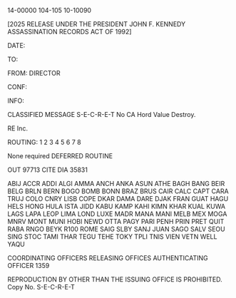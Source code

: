 14-00000
104-105 10-10090

[2025 RELEASE UNDER THE PRESIDENT JOHN F. KENNEDY ASSASSINATION RECORDS ACT OF 1992]

DATE:

TO:

FROM: DIRECTOR

CONF:

INFO:

CLASSIFIED MESSAGE
S-E-C-R-E-T
No CA Hord Value Destroy.

RE Inc.

ROUTING:
1
2
3
4
5
6
7
8

None required
DEFERRED
ROUTINE

OUT 97713
CITE DIA 35831

ABIJ ACCR ADDI ALGI AMMA ANCH ANKA ASUN
ATHE BAGH BANG BEIR BELG BRLN BERN
BOGO BOMB BONN BRAZ BRUS CAIR CALC CAPT
CARA TRUJ COLO CNRY LISB COPE DKAR DAMA
DARE DJAK FRAN GUAT HAGU HELS HONG HULA
ISTA JIDD KABU KAMP KAHI KIMN KHAR KUAL
KUWA LAGS LAPA LEOP LIMA LOND LUXE
MADR MANA MANI MELB MEX MOGA MNRV MONT
MUNI HOBI NEWD OTTA PAGY PARI PENH PRIN
PRET QUIT RABA RNGO BEYK R100 ROME SAIG
SLBY SANJ JUAN SAGO SALV SEOU SING STOC
TAMI THAR TEGU TEHE TOKY TPLI TNIS VIEN
VETN WELL YAQU

COORDINATING OFFICERS
RELEASING OFFICES
AUTHENTICATING OFFICER
1359

REPRODUCTION BY OTHER THAN THE ISSUING OFFICE IS PROHIBITED. Copy No.
S-E-C-R-E-T
